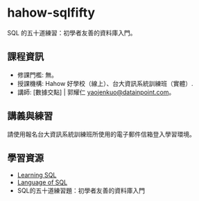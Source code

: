 # hahow-sqlfifty

SQL 的五十道練習：初學者友善的資料庫入門。

## 課程資訊

- 修課門檻: 無。
- 授課機構: Hahow 好學校（線上）、台大資訊系統訓練班（實體）.
- 講師: [數據交點] | 郭耀仁 <yaojenkuo@datainpoint.com>。

## 講義與練習

請使用報名台大資訊系統訓練班所使用的電子郵件信箱登入學習環境。

## 學習資源

- [Learning SQL](https://www.amazon.com/Learning-SQL-Generate-Manipulate-Retrieve/dp/1492057614)
- [Language of SQL](https://www.amazon.com/Language-SQL-Learning-Larry-Rockoff-ebook/dp/B01JJ61TCI/)
- SQL的五十道練習題：初學者友善的資料庫入門